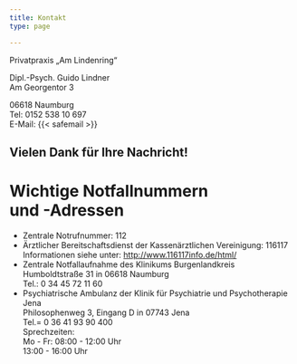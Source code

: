 ```yaml
---
title: Kontakt
type: page

---
```

Privatpraxis „Am Lindenring“

Dipl.-Psych. Guido Lindner\
Am Georgentor 3

06618 Naumburg\
Tel: 0152 538 10 697\
E-Mail: {{< safemail >}}

## Vielen Dank für Ihre Nachricht! ##

# Wichtige Notfallnummern<br>und -Adressen #

* Zentrale Notrufnummer: 112
* Ärztlicher Bereitschaftsdienst der Kassenärztlichen Vereinigung: 116117\
  Informationen siehe unter: http://www.116117info.de/html/
* Zentrale Notfallaufnahme des Klinikums Burgenlandkreis\
  Humboldtstraße 31 in 06618 Naumburg\
  Tel.: 0 34 45 72 11 60
* Psychiatrische Ambulanz der Klinik für Psychiatrie und Psychotherapie Jena\
  Philosophenweg 3, Eingang D in 07743 Jena\
  Tel.= 0 36 41 93 90 400\
  Sprechzeiten:\
  Mo - Fr: 08:00 - 12:00 Uhr\
  13:00 - 16:00 Uhr